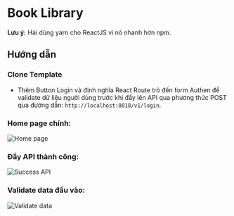 # Book Library

**Lưu ý:** Hải dùng yarn cho ReactJS vì nó nhanh hơn npm.

## Hướng dẫn

### Clone Template
- Thêm Button Login và định nghĩa React Route trỏ đến form Authen để validate dữ liệu người dùng trước khi đẩy lên API qua phương thức POST qua đường dẫn: `http://localhost:8018/v1/login`.

### Home page chính:
![Home page](https://github.com/haiThanhTran/Book-Library/assets/96519556/410659c4-5b89-4799-80ed-d0bd591fd828)

### Đẩy API thành công:
![Success API](https://github.com/haiThanhTran/Book-Library/assets/96519556/a3243c75-7292-46d3-a229-bdfbe511f273)

### Validate data đầu vào:
![Validate data](https://github.com/haiThanhTran/Book-Library/assets/96519556/f2344a15-da6b-4ac6-a2e1-5173de7ca1c7)
